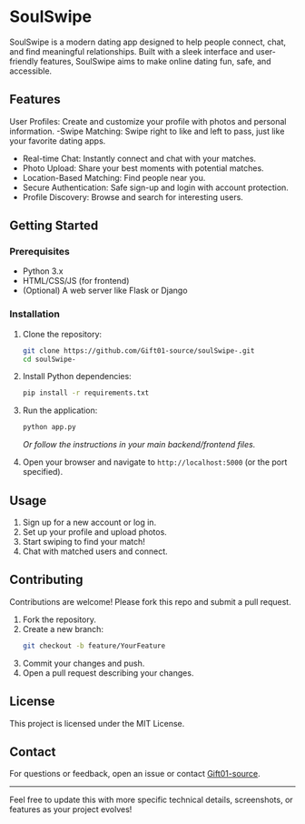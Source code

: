
# SoulSwipe

SoulSwipe is a modern dating app designed to help people connect, chat, and find meaningful relationships. Built with a sleek interface and user-friendly features, SoulSwipe aims to make online dating fun, safe, and accessible.

## Features

User Profiles: Create and customize your profile with photos and personal information.
-Swipe Matching: Swipe right to like and left to pass, just like your favorite dating apps.
- Real-time Chat: Instantly connect and chat with your matches.
- Photo Upload: Share your best moments with potential matches.
- Location-Based Matching: Find people near you.
- Secure Authentication: Safe sign-up and login with account protection.
- Profile Discovery: Browse and search for interesting users.


## Getting Started

### Prerequisites

- Python 3.x
- HTML/CSS/JS (for frontend)
- (Optional) A web server like Flask or Django

### Installation

1. Clone the repository:
    ```bash
    git clone https://github.com/Gift01-source/soulSwipe-.git
    cd soulSwipe-
    ```

2. Install Python dependencies:
    ```bash
    pip install -r requirements.txt
    ```

3. Run the application:
    ```bash
    python app.py
    ```
    _Or follow the instructions in your main backend/frontend files._

4. Open your browser and navigate to `http://localhost:5000` (or the port specified).

## Usage

1. Sign up for a new account or log in.
2. Set up your profile and upload photos.
3. Start swiping to find your match!
4. Chat with matched users and connect.

## Contributing

Contributions are welcome! Please fork this repo and submit a pull request.

1. Fork the repository.
2. Create a new branch:
    ```bash
    git checkout -b feature/YourFeature
    ```
3. Commit your changes and push.
4. Open a pull request describing your changes.

## License

This project is licensed under the MIT License.

## Contact

For questions or feedback, open an issue or contact [Gift01-source](https://github.com/Gift01-source).

---

Feel free to update this with more specific technical details, screenshots, or features as your project evolves!
